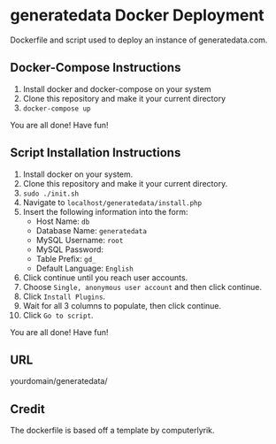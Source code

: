 # generatedata Docker Deployment

Dockerfile and script used to deploy an instance of generatedata.com.

## Docker-Compose Instructions

1. Install docker and docker-compose on your system
2. Clone this repository and make it your current directory
3. `docker-compose up`

You are all done! Have fun!

## Script Installation Instructions

1. Install docker on your system.
2. Clone this repository and make it your current directory.
3. `sudo ./init.sh`
4. Navigate to `localhost/generatedata/install.php`
5. Insert the following information into the form:
   - Host Name: `db`
   - Database Name: `generatedata`
   - MySQL Username: `root`
   - MySQL Password:
   - Table Prefix: `gd_`
   - Default Language: `English`
6. Click continue until you reach user accounts.
7. Choose `Single, anonymous user account` and then click continue.
8. Click `Install Plugins`.
9. Wait for all 3 columns to populate, then click continue.
10. Click `Go to script`.

You are all done! Have fun!

## URL

yourdomain/generatedata/

## Credit
The dockerfile is based off a template by computerlyrik.
